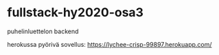 # fullstack-hy2020-osa3

puhelinluettelon backend

herokussa pyörivä sovellus: https://lychee-crisp-99897.herokuapp.com/
